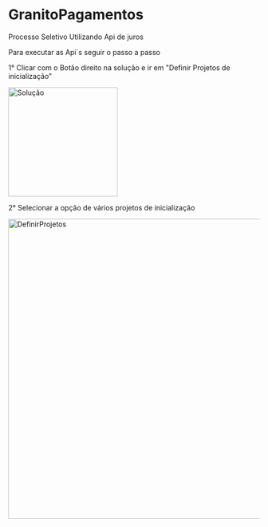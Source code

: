 # GranitoPagamentos
Processo Seletivo Utilizando Api de juros

Para executar as Api´s seguir o passo a passo 

1° Clicar com o Botão direito na solução e ir em "Definir Projetos de inicialização"

<img width="219" alt="Solução" src="https://user-images.githubusercontent.com/56492256/194196748-fa9f179e-6e51-4255-ace9-400f068b8062.PNG">

2° Selecionar a opção de vários projetos de inicialização 

<img width="602" alt="DefinirProjetos" src="https://user-images.githubusercontent.com/56492256/194196839-1bfcb1f8-3b84-4b8d-975b-d32cc94c0665.PNG">
